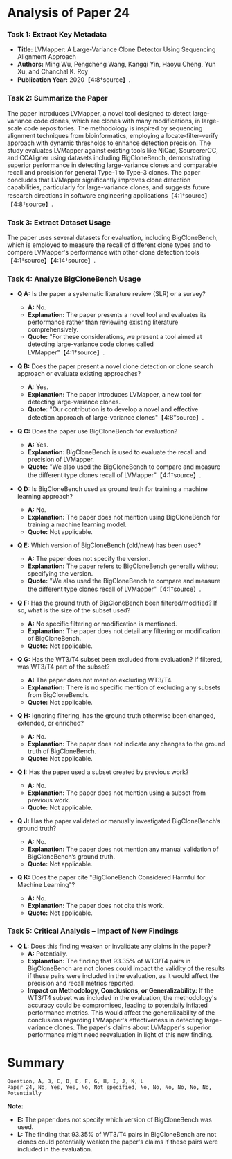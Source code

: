# Analysis of Paper 24

### Task 1: Extract Key Metadata

- **Title:** LVMapper: A Large-Variance Clone Detector Using Sequencing Alignment Approach
- **Authors:** Ming Wu, Pengcheng Wang, Kangqi Yin, Haoyu Cheng, Yun Xu, and Chanchal K. Roy
- **Publication Year:** 2020【4:8†source】.

### Task 2: Summarize the Paper

The paper introduces LVMapper, a novel tool designed to detect large-variance code clones, which are clones with many modifications, in large-scale code repositories. The methodology is inspired by sequencing alignment techniques from bioinformatics, employing a locate-filter-verify approach with dynamic thresholds to enhance detection precision. The study evaluates LVMapper against existing tools like NiCad, SourcererCC, and CCAligner using datasets including BigCloneBench, demonstrating superior performance in detecting large-variance clones and comparable recall and precision for general Type-1 to Type-3 clones. The paper concludes that LVMapper significantly improves clone detection capabilities, particularly for large-variance clones, and suggests future research directions in software engineering applications【4:1†source】【4:8†source】.

### Task 3: Extract Dataset Usage

The paper uses several datasets for evaluation, including BigCloneBench, which is employed to measure the recall of different clone types and to compare LVMapper's performance with other clone detection tools【4:1†source】【4:14†source】.

### Task 4: Analyze BigCloneBench Usage

- **Q A:** Is the paper a systematic literature review (SLR) or a survey?
  - **A:** No.
  - **Explanation:** The paper presents a novel tool and evaluates its performance rather than reviewing existing literature comprehensively.
  - **Quote:** "For these considerations, we present a tool aimed at detecting large-variance code clones called LVMapper"【4:1†source】.

- **Q B:** Does the paper present a novel clone detection or clone search approach or evaluate existing approaches?
  - **A:** Yes.
  - **Explanation:** The paper introduces LVMapper, a new tool for detecting large-variance clones.
  - **Quote:** "Our contribution is to develop a novel and effective detection approach of large-variance clones"【4:8†source】.

- **Q C:** Does the paper use BigCloneBench for evaluation?
  - **A:** Yes.
  - **Explanation:** BigCloneBench is used to evaluate the recall and precision of LVMapper.
  - **Quote:** "We also used the BigCloneBench to compare and measure the different type clones recall of LVMapper"【4:1†source】.

- **Q D:** Is BigCloneBench used as ground truth for training a machine learning approach?
  - **A:** No.
  - **Explanation:** The paper does not mention using BigCloneBench for training a machine learning model.
  - **Quote:** Not applicable.

- **Q E:** Which version of BigCloneBench (old/new) has been used?
  - **A:** The paper does not specify the version.
  - **Explanation:** The paper refers to BigCloneBench generally without specifying the version.
  - **Quote:** "We also used the BigCloneBench to compare and measure the different type clones recall of LVMapper"【4:1†source】.

- **Q F:** Has the ground truth of BigCloneBench been filtered/modified? If so, what is the size of the subset used?
  - **A:** No specific filtering or modification is mentioned.
  - **Explanation:** The paper does not detail any filtering or modification of BigCloneBench.
  - **Quote:** Not applicable.

- **Q G:** Has the WT3/T4 subset been excluded from evaluation? If filtered, was WT3/T4 part of the subset?
  - **A:** The paper does not mention excluding WT3/T4.
  - **Explanation:** There is no specific mention of excluding any subsets from BigCloneBench.
  - **Quote:** Not applicable.

- **Q H:** Ignoring filtering, has the ground truth otherwise been changed, extended, or enriched?
  - **A:** No.
  - **Explanation:** The paper does not indicate any changes to the ground truth of BigCloneBench.
  - **Quote:** Not applicable.

- **Q I:** Has the paper used a subset created by previous work?
  - **A:** No.
  - **Explanation:** The paper does not mention using a subset from previous work.
  - **Quote:** Not applicable.

- **Q J:** Has the paper validated or manually investigated BigCloneBench’s ground truth?
  - **A:** No.
  - **Explanation:** The paper does not mention any manual validation of BigCloneBench’s ground truth.
  - **Quote:** Not applicable.

- **Q K:** Does the paper cite "BigCloneBench Considered Harmful for Machine Learning"?
  - **A:** No.
  - **Explanation:** The paper does not cite this work.
  - **Quote:** Not applicable.

### Task 5: Critical Analysis – Impact of New Findings

- **Q L:** Does this finding weaken or invalidate any claims in the paper?
  - **A:** Potentially.
  - **Explanation:** The finding that 93.35% of WT3/T4 pairs in BigCloneBench are not clones could impact the validity of the results if these pairs were included in the evaluation, as it would affect the precision and recall metrics reported.
  - **Impact on Methodology, Conclusions, or Generalizability:** If the WT3/T4 subset was included in the evaluation, the methodology's accuracy could be compromised, leading to potentially inflated performance metrics. This would affect the generalizability of the conclusions regarding LVMapper's effectiveness in detecting large-variance clones. The paper's claims about LVMapper's superior performance might need reevaluation in light of this new finding.

# Summary

```
Question, A, B, C, D, E, F, G, H, I, J, K, L
Paper 24, No, Yes, Yes, No, Not specified, No, No, No, No, No, No, Potentially
```

**Note:**  
- **E:** The paper does not specify which version of BigCloneBench was used.
- **L:** The finding that 93.35% of WT3/T4 pairs in BigCloneBench are not clones could potentially weaken the paper's claims if these pairs were included in the evaluation.
